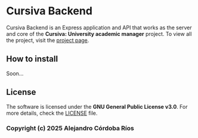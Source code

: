 # Cursiva Backend

Cursiva Backend is an Express application and API that works as the server and core of the **Cursiva: University academic manager** project. To view all the project, visit the [project page](https://github.com/users/lejito/projects/4?pane=info).

## How to install

Soon...

## License

The software is licensed under the **GNU General Public License v3.0**. For more details, check the [LICENSE](LICENSE) file.

### Copyright (c) 2025 Alejandro Córdoba Ríos
